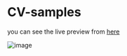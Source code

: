 # CV-samples
you can see the live preview from [here](https://bootstrapmade.com/demo/DevFolio/)

![image](https://user-images.githubusercontent.com/87186193/170314663-77afbc34-2996-484a-8b7b-11386c14c321.png)
